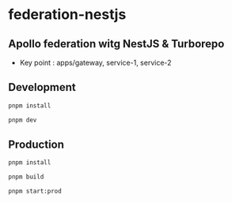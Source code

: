 # federation-nestjs

## Apollo federation witg NestJS & Turborepo

- Key point  : apps/gateway, service-1, service-2

## Development

```bash
pnpm install

pnpm dev
```

## Production

```bash
pnpm install

pnpm build

pnpm start:prod
```
